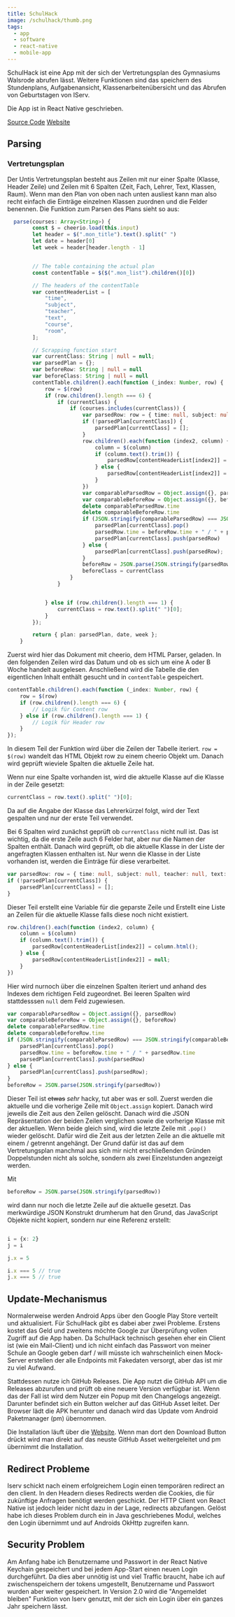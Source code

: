 ```yaml
---
title: SchulHack
image: /schulhack/thumb.png
tags:
  - app
  - software
  - react-native
  - mobile-app
---
```


SchulHack ist eine App mit der sich der Vertretungsplan des Gymnasiums Walsrode abrufen lässt. Weitere Funktionen sind das speichern des
Stundenplans, Aufgabenansicht, Klassenarbeitenübersicht und das Abrufen von Geburtstagen von IServ.
<!--more-->
Die App ist in React Native geschrieben.

[Source Code](https://github.com/niwla23/schulhack)
[Website](https://schulhack.netlify.app)

## Parsing

### Vertretungsplan

Der Untis Vertretungsplan besteht aus Zeilen mit nur einer Spalte (Klasse, Header Zeile) und Zeilen mit 6 Spalten (Zeit, Fach, Lehrer, Text, Klassen, Raum). Wenn man den Plan von oben nach unten ausliest kann man also recht einfach die Einträge einzelnen Klassen zuordnen und die Felder benennen.
Die Funktion zum Parsen des Plans sieht so aus:

```typescript
  parse(courses: Array<String>) {
        const $ = cheerio.load(this.input)
        let header = $(".mon_title").text().split(" ")
        let date = header[0]
        let week = header[header.length - 1]


        // The table containing the actual plan
        const contentTable = $($(".mon_list").children()[0])

        // The headers of the contentTable
        var contentHeaderList = [
            "time",
            "subject",
            "teacher",
            "text",
            "course",
            "room",
        ];

        // Scrapping function start
        var currentClass: String | null = null;
        var parsedPlan = {};
        var beforeRow: String | null = null
        var beforeClass: String | null = null
        contentTable.children().each(function (_index: Number, row) {
            row = $(row)
            if (row.children().length === 6) {
                if (currentClass) {
                    if (courses.includes(currentClass)) {
                        var parsedRow: row = { time: null, subject: null, teacher: null, text: null, course: null, room: null };
                        if (!parsedPlan[currentClass]) {
                            parsedPlan[currentClass] = [];
                        }
                        row.children().each(function (index2, column) {
                            column = $(column)
                            if (column.text().trim()) {
                                parsedRow[contentHeaderList[index2]] = column.html();
                            } else {
                                parsedRow[contentHeaderList[index2]] = null;
                            }
                        })
                        var comparableParsedRow = Object.assign({}, parsedRow)
                        var comparableBeforeRow = Object.assign({}, beforeRow)
                        delete comparableParsedRow.time
                        delete comparableBeforeRow.time
                        if (JSON.stringify(comparableParsedRow) === JSON.stringify(comparableBeforeRow) && currentClass == beforeClass) {
                            parsedPlan[currentClass].pop()
                            parsedRow.time = beforeRow.time + " / " + parsedRow.time
                            parsedPlan[currentClass].push(parsedRow)
                        } else {
                            parsedPlan[currentClass].push(parsedRow);
                        }
                        beforeRow = JSON.parse(JSON.stringify(parsedRow))
                        beforeClass = currentClass
                    }
                }


            } else if (row.children().length === 1) {
                currentClass = row.text().split(" ")[0];
            }
        });

        return { plan: parsedPlan, date, week };
    }
```

Zuerst wird hier das Dokument mit cheerio, dem HTML Parser, geladen. In den folgenden Zeilen wird das Datum und ob es sich um eine A oder B Woche handelt ausgelesen.
Anschließend wird die Tabelle die den eigentlichen Inhalt enthält gesucht und in `contentTable` gespeichert.

```typescript
contentTable.children().each(function (_index: Number, row) {
    row = $(row)
    if (row.children().length === 6) {
        // Logik für Content row
    } else if (row.children().length === 1) {
        // Logik für Header row
    }
});
```

In diesem Teil der Funktion wird über die Zeilen der Tabelle iteriert. `row = $(row)` wandelt das HTML Objekt row zu einem cheerio Objekt um.
Danach wird geprüft wieviele Spalten die aktuelle Zeile hat.

Wenn nur eine Spalte vorhanden ist, wird die aktuelle Klasse auf die Klasse in der Zeile gesetzt:

```typescript
currentClass = row.text().split(" ")[0];
```

Da auf die Angabe der Klasse das Lehrerkürzel folgt, wird der Text gespalten und nur der erste Teil verwendet.

Bei 6 Spalten wird zunächst geprüft ob `currentClass` nicht null ist. Das ist wichtig, da die erste Zeile auch 6 Felder hat, aber nur die Namen der Spalten enthält.
Danach wird geprüft, ob die aktuelle Klasse in der Liste der angefragten Klassen enthalten ist. Nur wenn die Klasse in der Liste vorhanden ist, werden
die Einträge für diese verarbeitet.

```typescript
var parsedRow: row = { time: null, subject: null, teacher: null, text: null, course: null, room: null };
if (!parsedPlan[currentClass]) {
    parsedPlan[currentClass] = [];
}
```

Dieser Teil erstellt eine Variable für die geparste Zeile und Erstellt eine Liste an Zeilen für die aktuelle Klasse falls diese noch nicht existiert.

```typescript
row.children().each(function (index2, column) {
    column = $(column)
    if (column.text().trim()) {
        parsedRow[contentHeaderList[index2]] = column.html();
    } else {
        parsedRow[contentHeaderList[index2]] = null;
    }
})
```

Hier wird nurnoch über die einzelnen Spalten iteriert und anhand des Indexes dem richtigen Feld zugeordnet. Bei leeren Spalten wird stattdesssen
`null` dem Feld zugewiesen.

```typescript
var comparableParsedRow = Object.assign({}, parsedRow)
var comparableBeforeRow = Object.assign({}, beforeRow)
delete comparableParsedRow.time
delete comparableBeforeRow.time
if (JSON.stringify(comparableParsedRow) === JSON.stringify(comparableBeforeRow) && currentClass == beforeClass) {
    parsedPlan[currentClass].pop()
    parsedRow.time = beforeRow.time + " / " + parsedRow.time
    parsedPlan[currentClass].push(parsedRow)
} else {
    parsedPlan[currentClass].push(parsedRow);
}
beforeRow = JSON.parse(JSON.stringify(parsedRow))
```

Dieser Teil ist ~~etwas~~ *sehr* hacky, tut aber was er soll. Zuerst werden die aktuelle und die vorherige Zeile mit `Object.assign` kopiert.
Danach wird jeweils die Zeit aus den Zeilen gelöscht.
Danach wird die JSON Repräsentation der beiden Zeilen verglichen sowie die vorherige Klasse mit der aktuellen.
Wenn beide gleich sind, wird die letzte Zeile mit `.pop()` wieder gelöscht. Dafür wird die Zeit aus der letzten Zeile an die aktuelle mit einem / getrennt angehängt.
Der Grund dafür ist das auf dem Vertretungsplan manchmal aus sich mir nicht erschließenden Gründen Doppelstunden nicht als solche, sondern als zwei Einzelstunden angezeigt werden.

Mit

```typescript
beforeRow = JSON.parse(JSON.stringify(parsedRow))
```

wird dann nur noch die letzte Zeile auf die aktuelle gesetzt. Das merkwürdige JSON Konstrukt drumherum hat den Grund, das JavaScript Objekte nicht kopiert, sondern nur eine Referenz erstellt:

```typescript

i = {x: 2}
j = i

j.x = 5

i.x === 5 // true
j.x === 5 // true
```

## Update-Mechanismus
Normalerweise werden Android Apps über den Google Play Store verteilt und aktualisiert. Für SchulHack gibt es dabei aber zwei Probleme.
Erstens kostet das Geld und zweitens möchte Google zur Überprüfung vollen Zugriff auf die App haben. Da SchulHack technisch gesehen eher ein Client
ist (wie ein Mail-Client) und ich nicht einfach das Passwort von meiner Schule an Google geben darf / will müsste ich wahrscheinlich einen Mock-Server
erstellen der alle Endpoints mit Fakedaten versorgt, aber das ist mir zu viel Aufwand.

Stattdessen nutze ich GitHub Releases. Die App nutzt die GitHub API um die Releases abzurufen und prüft ob eine neuere Version verfügbar ist.
Wenn das der Fall ist wird dem Nutzer ein Popup mit den Changelogs angezeigt. Darunter befindet sich ein Button welcher auf das GitHub Asset leitet.
Der Browser lädt die APK herunter und danach wird das Update vom Android Paketmanager (pm) übernommen.

Die Installation läuft über die [Website](https://schulhack.netlify.app). Wenn man dort den Download Button drückt wird man direkt auf das neuste GitHub Asset weitergeleitet und pm übernimmt die Installation.

## Redirect Probleme

Iserv schickt nach einem erfolgreichem Login einen temporären redirect an den client. In den Headern dieses Redirects werden die Cookies, die
für zukünftige Anfragen benötigt werden geschickt. Der HTTP Client von React Native ist jedoch leider nicht dazu in der Lage, redirects abzufangen.
Gelöst habe ich dieses Problem durch ein in Java geschriebenes Modul, welches den Login übernimmt und auf Androids OkHttp zugreifen kann.

## Security Problem

Am Anfang habe ich Benutzername und Passwort in der React Native Keychain gespeichert und bei jedem App-Start einen neuen Login durchgeführt.
Da dies aber unnötig ist und viel Traffic braucht, habe ich auf zwischenspeichern der tokens umgestellt, Benutzername und Passwort wurden aber weiter
gespeichert.
In Version 2.0 wird die "Angemeldet bleiben" Funktion von Iserv genutzt, mit der sich ein Login über ein ganzes Jahr speichern lässt.
